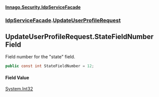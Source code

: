 #### [Innago\.Security\.IdpServiceFacade](../../index.md 'index')
### [IdpServiceFacade](../index.md 'IdpServiceFacade').[UpdateUserProfileRequest](index.md 'IdpServiceFacade\.UpdateUserProfileRequest')

## UpdateUserProfileRequest\.StateFieldNumber Field

Field number for the "state" field\.

```csharp
public const int StateFieldNumber = 12;
```

#### Field Value
[System\.Int32](https://learn.microsoft.com/en-us/dotnet/api/system.int32 'System\.Int32')